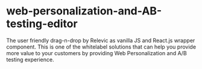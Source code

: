 # web-personalization-and-AB-testing-editor
The user friendly drag-n-drop by Relevic as vanilla JS and React.js wrapper component. This is one of the whitelabel solutions that can help you provide more value to your customers by providing Web Personalization and A/B testing experience.   
